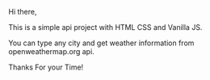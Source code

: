 Hi there,

This is a simple api project with HTML CSS and Vanilla JS.

You can type any city and get weather information from openweathermap.org api.

Thanks For your Time!

